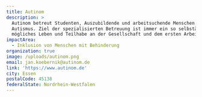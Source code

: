 ```yaml
---
title: Autinom
description: >
  Autinom betreut Studenten, Auszubildende und arbeitsuchende Menschen mit
  Autismus. Ziel der spezialisierten Betreuung ist immer ein so selbständig
  mögliches Leben und Teilhabe an der Gesellschaft und dem ersten Arbeitsmarkt.
impactArea:
  - Inklusion von Menschen mit Behinderung
organization: true
image: /uploads/autinom.png
email: jan.koebernik@autinom.de
link: 'https://www.autinom.de'
city: Essen
postalCode: 45138
federalState: Nordrhein-Westfalen
---
```


